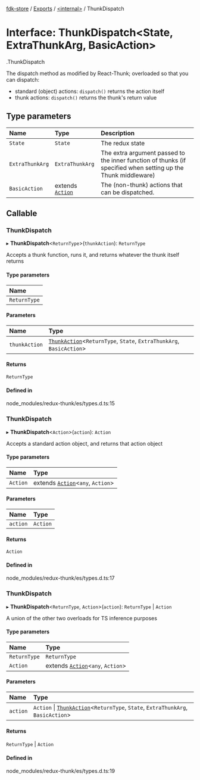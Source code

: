 [fdk-store](../README.md) / [Exports](../modules.md) / [<internal\>](../modules/internal_.md) / ThunkDispatch

# Interface: ThunkDispatch<State, ExtraThunkArg, BasicAction\>

[<internal>](../modules/internal_.md).ThunkDispatch

The dispatch method as modified by React-Thunk; overloaded so that you can
dispatch:
  - standard (object) actions: `dispatch()` returns the action itself
  - thunk actions: `dispatch()` returns the thunk's return value

## Type parameters

| Name | Type | Description |
| :------ | :------ | :------ |
| `State` | `State` | The redux state |
| `ExtraThunkArg` | `ExtraThunkArg` | The extra argument passed to the inner function of thunks (if specified when setting up the Thunk middleware) |
| `BasicAction` | extends [`Action`](internal_.Action.md) | The (non-thunk) actions that can be dispatched. |

## Callable

### ThunkDispatch

▸ **ThunkDispatch**<`ReturnType`\>(`thunkAction`): `ReturnType`

Accepts a thunk function, runs it, and returns whatever the thunk itself returns

#### Type parameters

| Name |
| :------ |
| `ReturnType` |

#### Parameters

| Name | Type |
| :------ | :------ |
| `thunkAction` | [`ThunkAction`](../modules/internal_.md#thunkaction)<`ReturnType`, `State`, `ExtraThunkArg`, `BasicAction`\> |

#### Returns

`ReturnType`

#### Defined in

node_modules/redux-thunk/es/types.d.ts:15

### ThunkDispatch

▸ **ThunkDispatch**<`Action`\>(`action`): `Action`

Accepts a standard action object, and returns that action object

#### Type parameters

| Name | Type |
| :------ | :------ |
| `Action` | extends [`Action`](internal_.Action.md)<`any`, `Action`\> |

#### Parameters

| Name | Type |
| :------ | :------ |
| `action` | `Action` |

#### Returns

`Action`

#### Defined in

node_modules/redux-thunk/es/types.d.ts:17

### ThunkDispatch

▸ **ThunkDispatch**<`ReturnType`, `Action`\>(`action`): `ReturnType` \| `Action`

A union of the other two overloads for TS inference purposes

#### Type parameters

| Name | Type |
| :------ | :------ |
| `ReturnType` | `ReturnType` |
| `Action` | extends [`Action`](internal_.Action.md)<`any`, `Action`\> |

#### Parameters

| Name | Type |
| :------ | :------ |
| `action` | `Action` \| [`ThunkAction`](../modules/internal_.md#thunkaction)<`ReturnType`, `State`, `ExtraThunkArg`, `BasicAction`\> |

#### Returns

`ReturnType` \| `Action`

#### Defined in

node_modules/redux-thunk/es/types.d.ts:19

